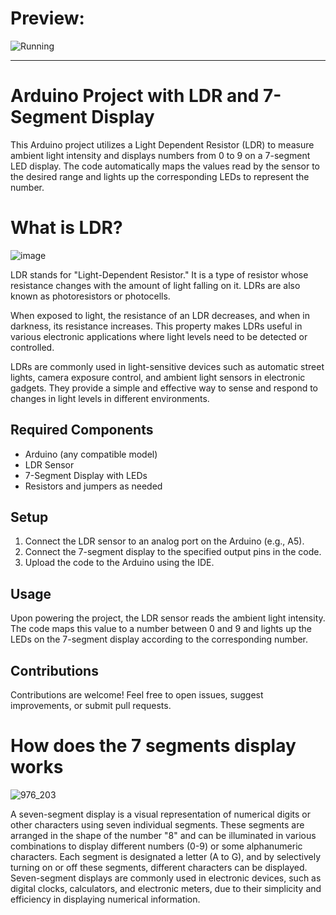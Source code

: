 # Preview:
![Running](https://github.com/Arthur-byte-code/Arduino-LDR-7Segment-Display/assets/152222113/9ca38b49-dd6e-4357-bfa2-747496f0948d)

---

# Arduino Project with LDR and 7-Segment Display

This Arduino project utilizes a Light Dependent Resistor (LDR) to measure ambient light intensity and displays numbers from 0 to 9 on a 7-segment LED display. The code automatically maps the values read by the sensor to the desired range and lights up the corresponding LEDs to represent the number.


# What is LDR?
![image](https://github.com/Arthur-byte-code/Arduino-LDR-7Segment-Display/assets/152222113/581a5547-2dab-434f-bd2f-e198c9c0a7c2)


LDR stands for "Light-Dependent Resistor." It is a type of resistor whose resistance changes with the amount of light falling on it. LDRs are also known as photoresistors or photocells.

When exposed to light, the resistance of an LDR decreases, and when in darkness, its resistance increases. This property makes LDRs useful in various electronic applications where light levels need to be detected or controlled.

LDRs are commonly used in light-sensitive devices such as automatic street lights, camera exposure control, and ambient light sensors in electronic gadgets. They provide a simple and effective way to sense and respond to changes in light levels in different environments.

## Required Components

- Arduino (any compatible model)
- LDR Sensor
- 7-Segment Display with LEDs
- Resistors and jumpers as needed

## Setup

1. Connect the LDR sensor to an analog port on the Arduino (e.g., A5).
2. Connect the 7-segment display to the specified output pins in the code.
3. Upload the code to the Arduino using the IDE.

## Usage

Upon powering the project, the LDR sensor reads the ambient light intensity. The code maps this value to a number between 0 and 9 and lights up the LEDs on the 7-segment display according to the corresponding number.

## Contributions

Contributions are welcome! Feel free to open issues, suggest improvements, or submit pull requests.

# How does the 7 segments display works
![976_203](https://github.com/Arthur-byte-code/Arduino-LDR-7Segment-Display/assets/152222113/bca6a9dc-4d8c-4dc8-b2b2-709c470d9799)


A seven-segment display is a visual representation of numerical digits or other characters using seven individual segments. These segments are arranged in the shape of the number "8" and can be illuminated in various combinations to display different numbers (0-9) or some alphanumeric characters. Each segment is designated a letter (A to G), and by selectively turning on or off these segments, different characters can be displayed. Seven-segment displays are commonly used in electronic devices, such as digital clocks, calculators, and electronic meters, due to their simplicity and efficiency in displaying numerical information.


